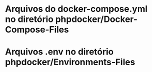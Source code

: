 # Arquivos do docker-compose.yml no diretório phpdocker/Docker-Compose-Files

# Arquivos .env no diretório phpdocker/Environments-Files